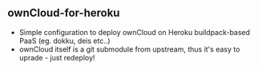 ownCloud-for-heroku
-------------------

  * Simple configuration to deploy ownCloud on Heroku buildpack-based PaaS (eg. dokku, deis etc..)
  * ownCloud itself is a git submodule from upstream, thus it's easy to uprade - just redeploy!

